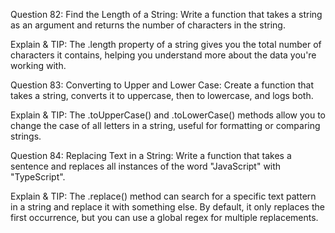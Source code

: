 Question 82: Find the Length of a String: Write a function that takes a string as an argument and returns the number of characters in the string.

Explain & TIP: The .length property of a string gives you the total number of characters it contains, helping you understand more about the data you're working with.


Question 83: Converting to Upper and Lower Case: Create a function that takes a string, converts it to uppercase, then to lowercase, and logs both.

Explain & TIP: The .toUpperCase() and .toLowerCase() methods allow you to change the case of all letters in a string, useful for formatting or comparing strings.


Question 84: Replacing Text in a String: Write a function that takes a sentence and replaces all instances of the word "JavaScript" with "TypeScript".

Explain & TIP: The .replace() method can search for a specific text pattern in a string and replace it with something else. By default, it only replaces the first occurrence, but you can use a global regex for multiple replacements.